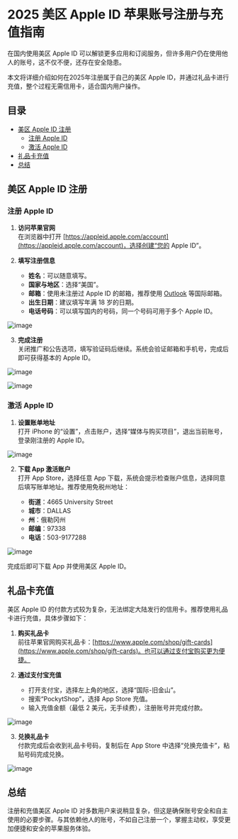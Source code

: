 # 2025 美区 Apple ID 苹果账号注册与充值指南

在国内使用美区 Apple ID 可以解锁更多应用和订阅服务，但许多用户仍在使用他人的账号，这不仅不便，还存在安全隐患。

本文将详细介绍如何在2025年注册属于自己的美区 Apple ID，并通过礼品卡进行充值，整个过程无需信用卡，适合国内用户操作。

## 目录

- [美区 Apple ID 注册](#美区-apple-id-注册)
  - [注册 Apple ID](#注册-apple-id)
  - [激活 Apple ID](#激活-apple-id)
- [礼品卡充值](#礼品卡充值)
- [总结](#总结)

## 美区 Apple ID 注册

### 注册 Apple ID

1. **访问苹果官网**  
   在浏览器中打开 [https://appleid.apple.com/account](https://appleid.apple.com/account)，选择创建“您的 Apple ID”。

2. **填写注册信息**  
   - **姓名**：可以随意填写。
   - **国家与地区**：选择“美国”。
   - **邮箱**：使用未注册过 Apple ID 的邮箱，推荐使用 [Outlook](http://outlook.live.com) 等国际邮箱。
   - **出生日期**：建议填写年满 18 岁的日期。
   - **电话号码**：可以填写国内的号码，同一个号码可用于多个 Apple ID。

![image](https://github.com/user-attachments/assets/6f4cb099-ab93-45f8-9e41-231596824fc8)

3. **完成注册**  
   关闭推广和公告选项，填写验证码后继续。系统会验证邮箱和手机号，完成后即可获得基本的 Apple ID。

![image](https://github.com/user-attachments/assets/de17979b-5af0-42cd-a04b-ebaf01beb529)

![image](https://github.com/user-attachments/assets/7ff193c2-6a00-420c-a279-fdb81e7fd6fb)

### 激活 Apple ID

1. **设置账单地址**  
   打开 iPhone 的“设置”，点击账户，选择“媒体与购买项目”，退出当前账号，登录刚注册的 Apple ID。

![image](https://github.com/user-attachments/assets/2a380baf-7fb1-4e57-821b-78ffcdb6572f)

2. **下载 App 激活账户**  
   打开 App Store，选择任意 App 下载，系统会提示检查账户信息，选择同意后填写账单地址。推荐使用免税州地址：

   - **街道**：4665 University Street
   - **城市**：DALLAS
   - **州**：俄勒冈州
   - **邮编**：97338
   - **电话**：503-9177288

![image](https://github.com/user-attachments/assets/1d200705-f6b9-4c6c-a061-a7f588ca4d75)

完成后即可下载 App 并使用美区 Apple ID。

## 礼品卡充值

美区 Apple ID 的付款方式较为复杂，无法绑定大陆发行的信用卡。推荐使用礼品卡进行充值，具体步骤如下：

1. **购买礼品卡**  
   前往苹果官网购买礼品卡：[https://www.apple.com/shop/gift-cards](https://www.apple.com/shop/gift-cards)。也可以通过支付宝购买更为便捷。

2. **通过支付宝充值**  
   - 打开支付宝，选择左上角的地区，选择“国际-旧金山”。
   - 搜索“PockytShop”，选择 App Store 充值。
   - 输入充值金额（最低 2 美元，无手续费），注册账号并完成付款。

 ![image](https://github.com/user-attachments/assets/585863e2-dec1-4905-baee-bfec8e4d1401)

3. **兑换礼品卡**  
   付款完成后会收到礼品卡号码，复制后在 App Store 中选择“兑换充值卡”，粘贴号码完成兑换。

![image](https://github.com/user-attachments/assets/ced1d6dd-1539-4816-a67c-59fb5ce936e0)

## 总结

注册和充值美区 Apple ID 对多数用户来说稍显复杂，但这是确保账号安全和自主使用的必要步骤。与其依赖他人的账号，不如自己注册一个，掌握主动权，享受更加便捷和安全的苹果服务体验。

